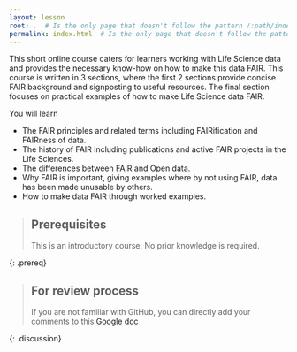 ```yaml
---
layout: lesson
root: .  # Is the only page that doesn't follow the pattern /:path/index.html
permalink: index.html  # Is the only page that doesn't follow the pattern /:path/index.html
---
```


This short online course caters for learners working with Life Science data and provides the necessary know-how on how to make this data FAIR.  This course is written in 3 sections, where the first 2 sections provide concise FAIR background and signposting to useful resources.  The final section focuses on practical examples of how to make Life Science data FAIR.


You will learn
- The FAIR principles and related terms including FAIRification and FAIRness of data.  
- The history of FAIR including publications and active FAIR projects in the Life Sciences.
- The differences between FAIR and Open data.
- Why FAIR is important, giving examples where by not using FAIR, data has been made unusable by others.
- How to make data FAIR through worked examples.

> ## Prerequisites
> This is an introductory course.  No prior knowledge is required.
>
{: .prereq}

> ## For review process
> If you are not familiar with GitHub, you can directly add your comments to this
>  [Google doc](https://docs.google.com/document/d/1twW2NOieV-s4UmIgiMSQaD5DdOrg82sLdR1XpwkupHg/edit?usp=sharing)
> 
{: .discussion}
